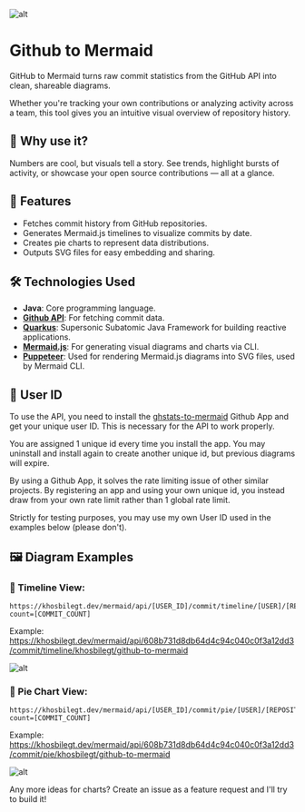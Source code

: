 ![alt](https://raw.githubusercontent.com/khosbilegt/github-to-mermaid/refs/heads/main/opentopr.svg)
# Github to Mermaid
GitHub to Mermaid turns raw commit statistics from the GitHub API into clean, shareable diagrams.

Whether you're tracking your own contributions or analyzing activity across a team, this tool gives you an intuitive visual overview of repository history.

## 🚀 Why use it?
Numbers are cool, but visuals tell a story. See trends, highlight bursts of activity, or showcase your open source contributions — all at a glance.

## 🔧 Features
- Fetches commit history from GitHub repositories.
- Generates Mermaid.js timelines to visualize commits by date.
- Creates pie charts to represent data distributions.
- Outputs SVG files for easy embedding and sharing.

## 🛠️ Technologies Used
- **Java**: Core programming language.
- **[Github API](https://docs.github.com/en/rest)**: For fetching commit data.
- **[Quarkus](https://quarkus.io/)**: Supersonic Subatomic Java Framework for building reactive applications.
- **[Mermaid.js](https://mermaid.js.org/)**: For generating visual diagrams and charts via CLI.
- **[Puppeteer](https://pptr.dev/)**: Used for rendering Mermaid.js diagrams into SVG files, used by Mermaid CLI.

## 🧔 User ID
To use the API, you need to install the [ghstats-to-mermaid](https://github.com/apps/ghstats-to-mermaid) Github App and get your unique user ID. 
This is necessary for the API to work properly. 

You are assigned 1 unique id every time you install the app. You may uninstall and install again to create another unique id, but previous diagrams will expire.

By using a Github App, it solves the rate limiting issue of other similar projects. By registering an app and using your own unique id, you instead draw from your own rate limit rather than 1 global rate limit.

Strictly for testing purposes, you may use my own User ID used in the examples below (please don't).

## 🖼️ Diagram Examples
### 📆 Timeline View:
```
https://khosbilegt.dev/mermaid/api/[USER_ID]/commit/timeline/[USER]/[REPOSITORY]?count=[COMMIT_COUNT]
```
Example: https://khosbilegt.dev/mermaid/api/608b731d8db64d4c94c040c0f3a12dd3/commit/timeline/khosbilegt/github-to-mermaid

![alt](https://khosbilegt.dev/mermaid/api/608b731d8db64d4c94c040c0f3a12dd3/commit/timeline/khosbilegt/github-to-mermaid)
### 🥧 Pie Chart View:
```
https://khosbilegt.dev/mermaid/api/[USER_ID]/commit/pie/[USER]/[REPOSITORY]?count=[COMMIT_COUNT]
```
Example: https://khosbilegt.dev/mermaid/api/608b731d8db64d4c94c040c0f3a12dd3/commit/pie/khosbilegt/github-to-mermaid

![alt](https://khosbilegt.dev/mermaid/api/608b731d8db64d4c94c040c0f3a12dd3/commit/pie/khosbilegt/github-to-mermaid)

Any more ideas for charts? Create an issue as a feature request and I'll try to build it!
